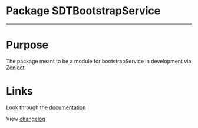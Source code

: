 # Package SDTBootstrapService
___

# Purpose
The package meant to be a module for bootstrapService in development via [Zenject](https://github.com/modesttree/Zenject).

# Links
Look through the [documentation](https://github.com/DavutSukhankuliev/packageBootstrapService.git?path=/Packages/com.sdt.bootstrapService/Documentation~/SDTBootstrapService.md#v1.0.0)

View [changelog](https://github.com/DavutSukhankuliev/packageBootstrapService.git?path=/Packages/com.sdt.bootstrapService/CHANGELOG.md#v1.0.0)
